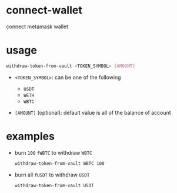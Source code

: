 # connect-wallet

connect metamask wallet

# usage

```sh
withdraw-token-from-vault <TOKEN_SYMBOL> [AMOUNT]
```

- `<TOKEN_SYMBOL>`: can be one of the following
  
    - `USDT`
    - `WETH`
    - `WBTC`
    
- `[AMOUNT]` (optional): default value is all of the balance of account

# examples

- burn `100` `fWBTC` to withdraw `WBTC`

    ```sh
    withdraw-token-from-vault WBTC 100 
    ```

- burn all `fUSDT` to withdraw `USDT`

    ```sh
    withdraw-token-from-vault USDT 
    ```